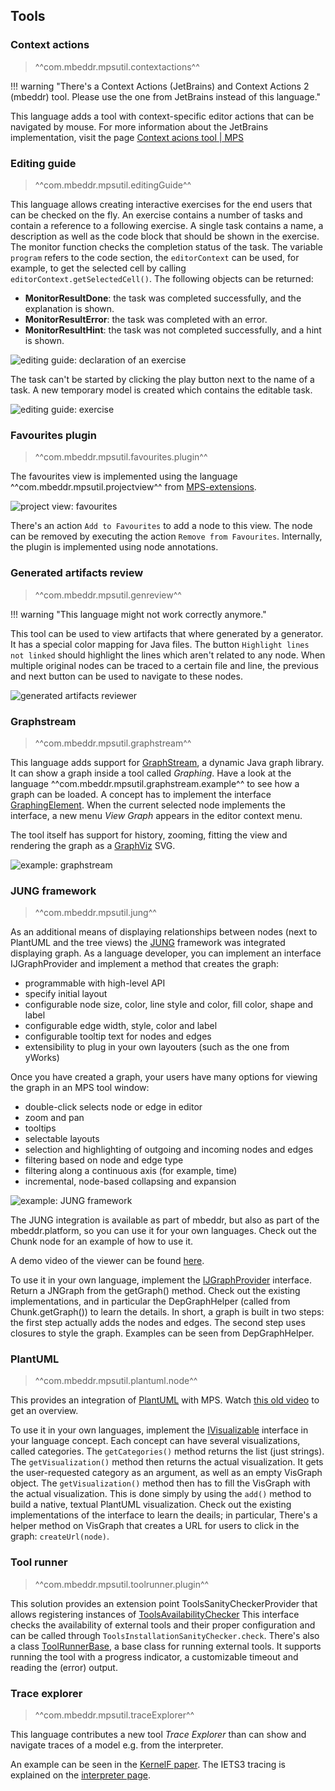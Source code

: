 ## Tools

### Context actions

> ^^com.mbeddr.mpsutil.contextactions^^

!!! warning "There's a Context Actions (JetBrains) and Context Actions 2 (mbeddr) tool. Please use the one from JetBrains instead of this language."

This language adds a tool with context-specific editor actions that can be navigated by mouse. For more information about the
JetBrains implementation, visit the page [Context acions tool | MPS](https://www.jetbrains.com/help/mps/context-actions-tool.html)

### Editing guide

> ^^com.mbeddr.mpsutil.editingGuide^^

This language allows creating interactive exercises for the end users that can be checked on the fly. An exercise contains a number of tasks and contain a reference to a following exercise. A single task contains a name, a description as well as the code block that should be
shown in the exercise. The monitor function checks the completion status of the task. The variable `program` refers to the code section, the `editorContext` can be used, for example,
to get the selected cell by calling `editorContext.getSelectedCell()`. The following objects can be returned:

- **MonitorResultDone**: the task was completed successfully, and the explanation is shown.
- **MonitorResultError**: the task was completed with an error.
- **MonitorResultHint**: the task was not completed successfully, and a hint is shown.

![editing guide: declaration of an exercise](editingguide_definition.png)

The task can't be started by clicking the play button next to the name of a task. A new
temporary model is created which contains the editable task.

![editing guide: exercise](editingguide_exercise.png)


### Favourites plugin

> ^^com.mbeddr.mpsutil.favourites.plugin^^

The favourites view is implemented using the language ^^com.mbeddr.mpsutil.projectview^^ from [MPS-extensions](https://jetbrains.github.io/MPS-extensions/extensions/other/project-view/).

![project view: favourites](https://jetbrains.github.io/MPS-extensions/extensions/img/favourites.png)

There's an action `Add to Favourites` to add a node to this view. The node can be removed by executing the action
`Remove from Favourites`. Internally, the plugin is implemented using node annotations.

### Generated artifacts review

> ^^com.mbeddr.mpsutil.genreview^^

!!! warning "This language might not work correctly anymore."

This tool can be used to view artifacts that where generated by a generator. It has a special color mapping for Java files.
The button `Highlight lines not linked` should highlight the lines which aren't related to any node. When multiple
original nodes can be traced to a certain file and line, the previous and next button can be used to navigate to these nodes.

![generated artifacts reviewer](generated_artifacts_reviewer.png)

### Graphstream

> ^^com.mbeddr.mpsutil.graphstream^^

This language adds support for [GraphStream](https://graphstream-project.org/), a dynamic Java graph library. It can show a graph inside a tool called *Graphing*. Have a look at the language
^^com.mbeddr.mpsutil.graphstream.example^^ to see how a graph can be loaded. A concept has to
implement the interface [GraphingElement](http://127.0.0.1:63320/node?ref=r%3Ae5f563f0-3312-4f0d-a6fe-8d43c8a221d4%28com.mbeddr.mpsutil.graphstream.structure%29%2F5447190170711933193). When the current selected node implements the interface,
a new menu *View Graph* appears in the editor context menu.

The tool itself has support for history, zooming, fitting the view and rendering the graph as
a [GraphViz](https://graphviz.org/) SVG.

![example: graphstream](graphstream_example.png)

### JUNG framework

> ^^com.mbeddr.mpsutil.jung^^

As an additional means of displaying relationships between nodes (next to PlantUML and the tree views)
the [JUNG](http://jung.sourceforge.net/) framework was integrated displaying graph.
As a language developer, you can implement an interface IJGraphProvider and implement a method that creates the graph:

- programmable with high-level API
- specify initial layout
- configurable node size, color, line style and color, fill color, shape and label
- configurable edge width, style, color and label
- configurable tooltip text for nodes and edges
- extensibility to plug in your own layouters (such as the one from yWorks)

Once you have created a graph, your users have many options for viewing the graph in an MPS tool window:

- double-click selects node or edge in editor
- zoom and pan
- tooltips
- selectable layouts
- selection and highlighting of outgoing and incoming nodes and edges
- filtering based on node and edge type
- filtering along a continuous axis (for example, time)
- incremental, node-based collapsing and expansion

![example: JUNG framework](jung2.png)

The JUNG integration is available as part of mbeddr, but also as part of the mbeddr.platform, so you can use it for your own languages. Check out the Chunk node for an example of how to use it.

A demo video of the viewer can be found [here](http://youtu.be/-v1X0GhsLJ4).

To use it in your own language, implement the [IJGraphProvider](http://127.0.0.1:63320/node?ref=d09a16fb-1d68-4a92-a5a4-20b4b2f86a62%2Fr%3A6e32694b-6dd1-4530-b48f-4e3bf97b2744%28com.mbeddr.mpsutil.jung%2Fcom.mbeddr.mpsutil.jung.structure%29%2F6388491840914066147) interface. Return a JNGraph from the getGraph() method. Check out the existing implementations, and in particular the DepGraphHelper (called from Chunk.getGraph()) to learn the details. In short, a graph is built in two steps: the first step actually adds the nodes and edges. The second step uses closures to style the graph. Examples can be seen from DepGraphHelper.

### PlantUML

> ^^com.mbeddr.mpsutil.plantuml.node^^

This provides an integration of [PlantUML](https://plantuml.com/) with MPS. Watch [this old video](https://www.youtube.com/watch?v=QjwXITp6fwg) to get an overview.

To use it in your own languages, implement the [IVisualizable](http://127.0.0.1:63320/node?ref=b4d28e19-7d2d-47e9-943e-3a41f97a0e52%2Fr%3A4903509f-5416-46ff-9a8b-44b5a178b568%28com.mbeddr.mpsutil.plantuml.node%2Fcom.mbeddr.mpsutil.plantuml.node.structure%29%2F3225038607917463880) interface in your language concept. Each concept can have several visualizations, called categories. The `getCategories()` method returns the list (just strings). The `getVisualization()` method then returns the actual visualization. It gets the user-requested category as an argument, as well as an empty VisGraph object. The `getVisualization()` method then has to fill the VisGraph with the actual visualization. This is done simply by using the `add()` method to build a native, textual PlantUML visualization. Check out the existing implementations of the interface to learn the deails; in particular, There's a helper method on VisGraph that creates a URL for users to click in the graph: `createUrl(node)`.


### Tool runner

> ^^com.mbeddr.mpsutil.toolrunner.plugin^^

This solution provides an extension point ToolsSanityCheckerProvider that allows registering instances of [ToolsAvailabilityChecker](http://127.0.0.1:63320/node?ref=r%3Aeb55a79e-712e-453c-8ff8-d50d0340bc94%28com.mbeddr.mpsutil.toolrunner%29%2F8869103559931921994)
This interface checks the availability of external tools and their proper configuration and can be called through `ToolsInstallationSanityChecker.check`. There's also a class [ToolRunnerBase](http://127.0.0.1:63320/node?ref=r%3Aeb55a79e-712e-453c-8ff8-d50d0340bc94%28com.mbeddr.mpsutil.toolrunner%29%2F4775168500935975079), a base class for running external tools. It supports running the tool with a progress indicator, a customizable timeout and reading the (error) output.

### Trace explorer

> ^^com.mbeddr.mpsutil.traceExplorer^^

This language contributes a new tool *Trace Explorer* than can show and navigate traces of a model e.g. from the interpreter.

An example can be seen in the [KernelF paper](https://voelter.de/data/pub/kernelf-reference.pdf#page=14). The IETS3 tracing is explained on the [interpreter page](interpreter.md#tracing-in-kernelf).